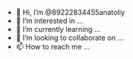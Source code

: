 - 👋 Hi, I’m @89222834455anatoliy
- 👀 I’m interested in ...
- 🌱 I’m currently learning ...
- 💞️ I’m looking to collaborate on ...
- 📫 How to reach me ...

<!---
89222834455anatoliy/89222834455anatoliy is a ✨ special ✨ repository because its `README.md` (this file) appears on your GitHub profile.
You can click the Preview link to take a look at your changes.
--->

